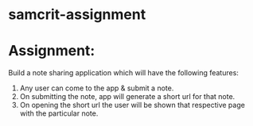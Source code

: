 # samcrit-assignment

# Assignment:

Build a note sharing application which will have the following features:

1. Any user can come to the app & submit a note.
2. On submitting the note, app will generate a short url for that note.
3. On opening the short url the user will be shown that respective page with the particular note.
